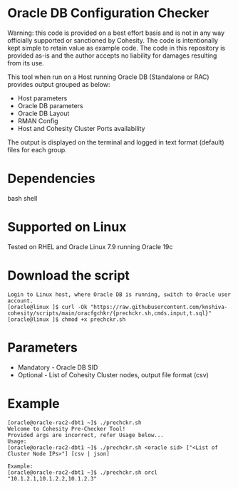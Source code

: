 # Oracle DB Configuration Checker
Warning: this code is provided on a best effort basis and is not in any way officially supported or sanctioned by Cohesity. The code is intentionally kept simple to retain value as example code. The code in this repository is provided as-is and the author accepts no liability for damages resulting from its use.

This tool when run on a Host running Oracle DB (Standalone or RAC) provides output grouped as below:
* Host parameters
* Oracle DB parameters
* Oracle DB Layout
* RMAN Config
* Host and Cohesity Cluster Ports availability

The output is displayed on the terminal and logged in text format (default) files for each group.

# Dependencies
bash shell
	
# Supported on Linux
Tested on RHEL and Oracle Linux 7.9 running Oracle 19c
	
# Download the script
	Login to Linux host, where Oracle DB is running, switch to Oracle user account.
	[oracle@linux ]$ curl -Ok "https://raw.githubusercontent.com/knshiva-cohesity/scripts/main/oracfgchkr/{prechckr.sh,cmds.input,t.sql}"
	[oracle@linux ]$ chmod +x prechckr.sh
 
# Parameters
* Mandatory - Oracle DB SID
* Optional  - List of Cohesity Cluster nodes, output file format (csv)
		
# Example
    [oracle@oracle-rac2-dbt1 ~]$ ./prechckr.sh 
    Welcome to Cohesity Pre-Checker Tool! 
    Provided args are incorrect, refer Usage below... 
    Usage: 
    [oracle@oracle-rac2-dbt1 ~]$ ./prechckr.sh <oracle sid> ["<List of Cluster Node IPs>"] [csv | json]
  
    Example: 
    [oracle@oracle-rac2-dbt1 ~]$ ./prechckr.sh orcl "10.1.2.1,10.1.2.2,10.1.2.3"

